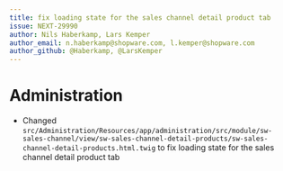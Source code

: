 ```yaml
---
title: fix loading state for the sales channel detail product tab
issue: NEXT-29990
author: Nils Haberkamp, Lars Kemper
author_email: n.haberkamp@shopware.com, l.kemper@shopware.com
author_github: @Haberkamp, @LarsKemper
---
```

# Administration
* Changed `src/Administration/Resources/app/administration/src/module/sw-sales-channel/view/sw-sales-channel-detail-products/sw-sales-channel-detail-products.html.twig` to fix loading state for the sales channel detail product tab
